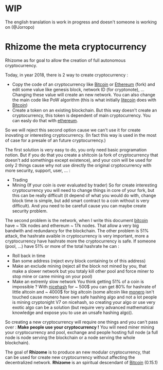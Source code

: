 # WIP

The english translation is work in progress and doesn't someone is working on (@Jorropo)

# Rhizome the meta cryptocurrency

Rhizome as for goal to allow the creation of full autonomous cryptocurrency.

Today, in year 2018, there is 2 way to create cryptocurrency :
- Copy the code of an cryptocurrency like [Bitcoin](https://github.com/bitcoin/bitcoin) or [Ethereum](https://github.com/ethereum/go-ethereum) (fork) and edit some value like genesis block, network ID (for cryptonote), ... Changing these value will create an new network. You can also change the main code like PoW algorithm (this is what initially [litecoin](https://github.com/litecoin-project/litecoin) does with [Bitcoin](https://github.com/bitcoin/bitcoin))
- Create a token on an existing blockchain. But this way doesn't create an cryptocurrency, this token is dependent of main cryptocurrency. You can easly do that with [ethereum](https://ethereum.org/token).

So we will reject this second option cause we can't use it for create inovating or interesting cryptocurrency. (In fact this way is used in the most of case for a presale of an future cryptocurrency.)

The first solution is very easy to do, you only need basic programation notion. But if you do that you create a shitcoin (a fork of cryptocurrency that doesn't add somethings except existence), and your coin will be used for only 2 things cause why not use directly the original cryptocurrency with more security, support, user, ... :
- Trading
- Mining (If your coin is over evaluated by trader)
So for create interesting cryptocurrency you will need to change things in core of your fork, but this can be really difficult (it depend of what you would do with, change block time is simple, but add smart contract to a coin without is very difficult).
And you need to be carefull cause you can maybe create security problem.

The second problem is the network, when I write this document [bitcoin](https://github.com/bitcoin/bitcoin) have ~ 10k nodes and ethereum ~ 17k nodes.
That allow a very big bandwith and redundancy for the blockchain.
The other problem is 51% attack, the hashrate avaible in cryptocurrency is very important, more a cryptocurrency have hashrate more the cryptocurrency is safe.
If someone (pool, ...) have 51% or more of the total hashrate he can :
- Roll back in time
- Ban some address (reject evry block containing tx of this address)
- Make an exclude mining (reject all the block not mined by you, that make a slower network but you totaly kill other pool and force miner to stop mine or came mining on your pool)
- Make an extremly slow network
You think getting 51% of a coin is impossible ?
With [nicehash](https://www.nicehash.com/) for ~ 500$ you can get 80% for hashrate of little altcoin and ~ 4000$ for big altcoin (some altcoin like [monero](https://github.com/monero-project/monero) isn't touched cause monero have own safe hashing algo and not a lot people is mining cryptonight V7 on nicehash, so creating your algo or use very exotic algo can be a solution (but require very advanced mathematical knowledge and expose you to use an unsafe hashing algo)).

So creating a new cryptocurrency will require one things and you can't pass over :
**Make people use your cryptocurrency !**
You will need miner mining your cryptocurrency and pool, exchange and people hosting full node (a full node is node serving the blockchain or a node serving the whole blockchain).

The goal of **Rhizome** is to produce an new modular cryptocurrency, that can be used for create new cryptocurrency without affecting the decentralized network.
**Rhizome** is an spiritual descendant of [Bitcoin](https://github.com/bitcoin/bitcoin) (0.15.1)
